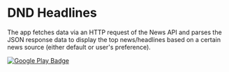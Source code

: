 # DND Headlines
The app fetches data via an HTTP request of the News API and parses the JSON response data to display the top news/headlines based on a certain news source (either default or user's preference).

[![Google Play Badge](https://play.google.com/intl/en_us/badges/images/generic/en_badge_web_generic.png)](https://play.google.com/store/apps/details?id=com.davenotdavid.dndheadlines)
